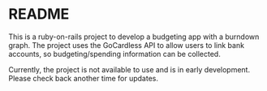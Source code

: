 # README

This is a ruby-on-rails project to develop a budgeting app with a burndown graph. The project uses the GoCardless API to allow users to link bank accounts, so budgeting/spending information can be collected.

Currently, the project is not available to use and is in early development. Please check back another time for updates.

